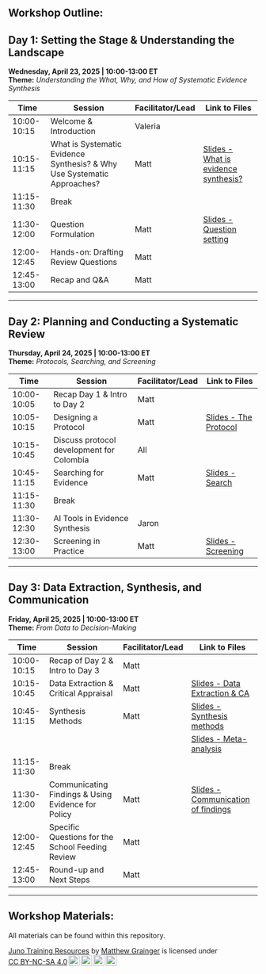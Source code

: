 ## Workshop Outline:

## Day 1: Setting the Stage & Understanding the Landscape  
**Wednesday, April 23, 2025 | 10:00-13:00 ET**  
**Theme:** *Understanding the What, Why, and How of Systematic Evidence Synthesis*

| Time          | Session                                                                 | Facilitator/Lead | Link to Files                                                                                                                   |
|---------------|-------------------------------------------------------------------------|------------------|---------------------------------------------------------------------------------------------------------------------------------|
| 10:00-10:15   | Welcome & Introduction                                                  | Valeria          |                                                                                                                                 |
| 10:15-11:15   | What is Systematic Evidence Synthesis? & Why Use Systematic Approaches? | Matt             | [Slides - What is evidence synthesis?](https://juno-evidence-alliance.github.io/JunoEvidenceTraining/What_is_Systematic_Evidence_synthesis.html) |
| 11:15-11:30   | Break                                                                   |                  |                                                                                                                                 |
| 11:30-12:00   | Question Formulation                                                    | Matt             | [Slides - Question setting](https://juno-evidence-alliance.github.io/JunoEvidenceTraining/PECO.html)                           |
| 12:00-12:45   | Hands-on: Drafting Review Questions                                     | Matt             |                                                                                                                                 |
| 12:45-13:00   | Recap and Q&A                                                           | Matt             |                                                                                                                                 |

---

## Day 2: Planning and Conducting a Systematic Review  
**Thursday, April 24, 2025 | 10:00-13:00 ET**  
**Theme:** *Protocols, Searching, and Screening*

| Time          | Session                    | Facilitator/Lead | Link to Files                                                                                 |
|---------------|----------------------------|------------------|-----------------------------------------------------------------------------------------------|
| 10:00-10:05   | Recap Day 1 & Intro to Day 2 | Matt             |                                                                                               |
| 10:05-10:15   | Designing a Protocol         | Matt             | [Slides - The Protocol](https://juno-evidence-alliance.github.io/JunoEvidenceTraining/Protocol.html) |
| 10:15-10:45   | Discuss protocol development for Colombia         | All             |  |
| 10:45-11:15   | Searching for Evidence       | Matt             | [Slides - Search](https://juno-evidence-alliance.github.io/JunoEvidenceTraining/Search.html)         |
| 11:15-11:30   | Break                        |                  |                                                                                               |
| 11:30-12:30   | AI Tools in Evidence Synthesis | Jaron           |                                                                                               |
| 12:30-13:00   | Screening in Practice        | Matt             | [Slides - Screening](https://juno-evidence-alliance.github.io/JunoEvidenceTraining/Screening.html)   |

---

## Day 3: Data Extraction, Synthesis, and Communication  
**Friday, April 25, 2025 | 10:00-13:00 ET**  
**Theme:** *From Data to Decision-Making*

| Time          | Session                                            | Facilitator/Lead | Link to Files                                                                                                                             |
|---------------|----------------------------------------------------|------------------|-------------------------------------------------------------------------------------------------------------------------------------------|
| 10:00-10:15   | Recap of Day 2 & Intro to Day 3                    | Matt             |                                                                                                                                           |
| 10:15-10:45   | Data Extraction & Critical Appraisal               | Matt             | [Slides - Data Extraction & CA](https://juno-evidence-alliance.github.io/JunoEvidenceTraining/Data_extraction.html)                      |
| 10:45-11:15   | Synthesis Methods                                  | Matt             | [Slides - Synthesis methods](https://juno-evidence-alliance.github.io/JunoEvidenceTraining/Synthesis_methods.html)                       |
|               |                                                    |                  | [Slides - Meta-analysis](https://juno-evidence-alliance.github.io/JunoEvidenceTraining/Introduction_to_Meta-Analysis.html)               |
| 11:15-11:30   | Break                                              |                  |                                                                                                                                           |
| 11:30-12:00   | Communicating Findings & Using Evidence for Policy | Matt             | [Slides - Communication of findings](https://juno-evidence-alliance.github.io/JunoEvidenceTraining/Communicating.html)                   |
| 12:00-12:45   | Specific Questions for the School Feeding Review   | Matt             |                                                                                                                                           |
| 12:45-13:00   | Round-up and Next Steps                            | Matt             |                                                                                                                                           |

---

## Workshop Materials:


All materials can be found within this repository.

<p xmlns:cc="http://creativecommons.org/ns#" xmlns:dct="http://purl.org/dc/terms/">

<a property="dct:title" rel="cc:attributionURL" href="Juno-Evidence-Alliance/JunoEvidenceTraining">Juno Training Resources</a> by <a rel="cc:attributionURL dct:creator" property="cc:attributionName" href="https://github.com/DrMattG">Matthew Grainger</a> is licensed under <a href="https://creativecommons.org/licenses/by-nc-sa/4.0/?ref=chooser-v1" target="_blank" rel="license noopener noreferrer" style="display:inline-block;">CC BY-NC-SA 4.0<img src="https://mirrors.creativecommons.org/presskit/icons/cc.svg?ref=chooser-v1" style="height:22px!important;margin-left:3px;vertical-align:text-bottom;"/><img src="https://mirrors.creativecommons.org/presskit/icons/by.svg?ref=chooser-v1" style="height:22px!important;margin-left:3px;vertical-align:text-bottom;"/><img src="https://mirrors.creativecommons.org/presskit/icons/nc.svg?ref=chooser-v1" style="height:22px!important;margin-left:3px;vertical-align:text-bottom;"/><img src="https://mirrors.creativecommons.org/presskit/icons/sa.svg?ref=chooser-v1" style="height:22px!important;margin-left:3px;vertical-align:text-bottom;"/></a>

</p>
